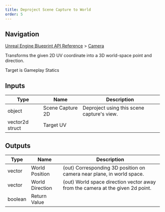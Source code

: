 ```yaml
---
title: Deproject Scene Capture to World
order: 5
---
```

## Navigation

[Unreal Engine Blueprint API Reference](https://dev.epicgames.com/documentation/en-us/unreal-engine/BlueprintAPI) > [Camera](https://dev.epicgames.com/documentation/en-us/unreal-engine/BlueprintAPI/Camera)

Transforms the given 2D UV coordinate into a 3D world-space point and direction.

Target is Gameplay Statics

## Inputs

| Type | Name | Description |
| --- | --- | --- |
| object | Scene Capture 2D | Deproject using this scene capture's view. |
| vector2d struct | Target UV |  |

## Outputs

| Type | Name | Description |
| --- | --- | --- |
| vector | World Position | (out) Corresponding 3D position on camera near plane, in world space. |
| vector | World Direction | (out) World space direction vector away from the camera at the given 2d point. |
| boolean | Return Value |  |

